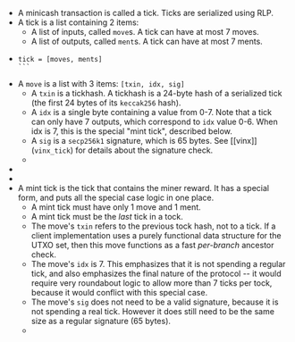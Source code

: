 - A minicash transaction is called a tick. Ticks are serialized using RLP.
- A tick is a list containing 2 items:
	- A list of inputs, called `move`s. A tick can have at most 7 moves.
	- A list of outputs, called `ment`s. A tick can have at most 7 ments.
- ````
  tick = [moves, ments]
  ```
- A `move` is a list with 3 items: `[txin, idx, sig]`
	- A `txin` is a tickhash. A tickhash is a 24-byte hash of a serialized tick (the first 24 bytes of its `keccak256` hash).
	- A `idx` is a single byte containing a value from 0-7. Note that a tick can only have 7 outputs, which correspond to `idx` value 0-6. When idx is 7, this is the special "mint tick", described below.
	- A `sig` is a `secp256k1` signature, which is 65 bytes. See [[vinx]] (`vinx_tick`) for details about the signature check.
	-
-
-
- A mint tick is the tick that contains the miner reward. It has a special form, and puts all the special case logic in one place.
	- A mint tick must have only 1 move and 1 ment.
	- A mint tick must be the *last* tick in a tock.
	- The move's `txin` refers to the previous tock hash, not to a tick. If a client implementation uses a purely functional data structure for the UTXO set, then this move functions as a fast *per-branch* ancestor check.
	- The move's `idx` is 7. This emphasizes that it is not spending a regular tick, and also emphasizes the final nature of the protocol -- it would require very roundabout logic to allow more than 7 ticks per tock, because it would conflict with this special case.
	- The move's `sig` does not need to be a valid signature, because it is not spending a real tick. However it does still need to be the same size as a regular signature (65 bytes).
	-